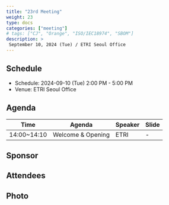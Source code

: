 ```yaml
---
title: "23rd Meeting"
weight: 23
type: docs
categories: ["meeting"]
# tags: ["CJ", "Orange", "ISO/IEC18974", "SBOM"]
description: >
 September 10, 2024 (Tue) / ETRI Seoul Office
---
```


## Schedule

* Schedule: 2024-09-10 (Tue) 2:00 PM - 5:00 PM
* Venue: ETRI Seoul Office

## Agenda

| Time | Agenda | Speaker | Slide |
|----|-----------------|------|------|
| 14:00~14:10 | Welcome & Opening | ETRI | - |

## Sponsor

## Attendees

## Photo